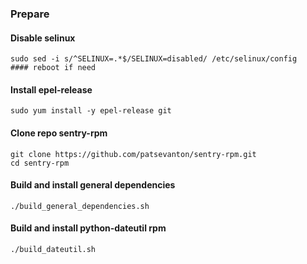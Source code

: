 ### Prepare

#### Disable selinux
```
sudo sed -i s/^SELINUX=.*$/SELINUX=disabled/ /etc/selinux/config
#### reboot if need
```

#### Install epel-release
```
sudo yum install -y epel-release git
```

#### Clone repo sentry-rpm
```
git clone https://github.com/patsevanton/sentry-rpm.git
cd sentry-rpm
```

#### Build and install general dependencies
```
./build_general_dependencies.sh
```

#### Build and install python-dateutil rpm
```
./build_dateutil.sh
```

